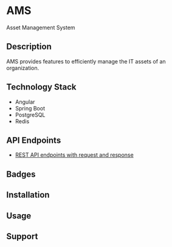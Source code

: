 # AMS

 Asset Management System

## Description
AMS provides features to efficiently manage the IT assets of an organization. 

## Technology Stack

* Angular
* Spring Boot
* PostgreSQL
* Redis

## API Endpoints

* [REST API endpoints with request and response](https://docs.google.com/spreadsheets/d/1PAmk_Ydgx1D960iCy68dvAvf7NV3dD-R4wwQlRzNVVY/edit?usp=sharing)


## Badges

## Installation

## Usage

## Support
